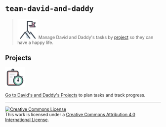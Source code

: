 # `team-david-and-daddy`

> [![team-mission][1]][3] Manage David and Daddy's tasks by [project][3] so they can have a happy life.

## Projects

[![task-planning][2]][3]

[Go to David's and Daddy's Projects][3] to plan tasks and track progress.

---

<a rel="license" href="http://creativecommons.org/licenses/by/4.0/"><img alt="Creative Commons License" style="border-width:0" src="https://i.creativecommons.org/l/by/4.0/88x31.png" /></a><br />This work is licensed under a <a rel="license" href="http://creativecommons.org/licenses/by/4.0/">Creative Commons Attribution 4.0 International License</a>.

[1]: .github/assets/img/icons8-mission-64.png
[2]: .github/assets/img/icons8-task-planning-64.png
[3]: https://github.com/gregswindle/team-david-and-daddy/projects